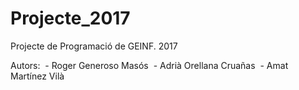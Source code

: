 # Projecte_2017
Projecte de Programació de GEINF. 2017

Autors: 
  - Roger Generoso Masós 
  - Adrià Orellana Cruañas 
  - Amat Martínez Vilà
